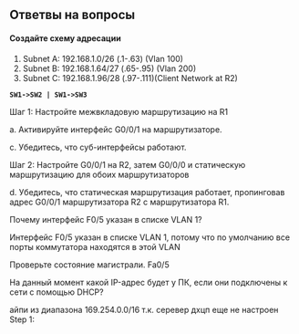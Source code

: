 ## Ответвы на вопросы ##

#### Создайте схему адресации ####

1. Subnet A: 192.168.1.0/26 (.1-.63) (Vlan 100)
2. Subnet B: 192.168.1.64/27 (.65-.95) (Vlan 200)
3. Subnet C: 192.168.1.96/28 (.97-.111)(Client Network at R2)

**`SW1->SW2 | SW1->SW3`**

Шаг 1: Настройте межвкладовую маршрутизацию на R1

a.     Активируйте интерфейс G0/0/1 на маршрутизаторе.

c.     Убедитесь, что суб-интерфейсы работают.

Шаг 2: Настройте G0/0/1 на R2, затем G0/0/0 и статическую маршрутизацию для обоих маршрутизаторов

d.    Убедитесь, что статическая маршрутизация работает, пропинговав адрес G0/0/1 маршрутизатора R2 с маршрутизатора R1.


Почему интерфейс F0/5 указан в списке VLAN 1?

Интерфейс F0/5 указан в списке VLAN 1, потому что по умолчанию все порты коммутатора находятся в этой VLAN

Проверьте состояние магистрали. Fa0/5

На данный момент какой IP-адрес будет у ПК, если они подключены к сети с помощью DHCP?

айпи из диапазона 169.254.0.0/16 т.к. серевер дхцп еще не настроен
Step 1: 
